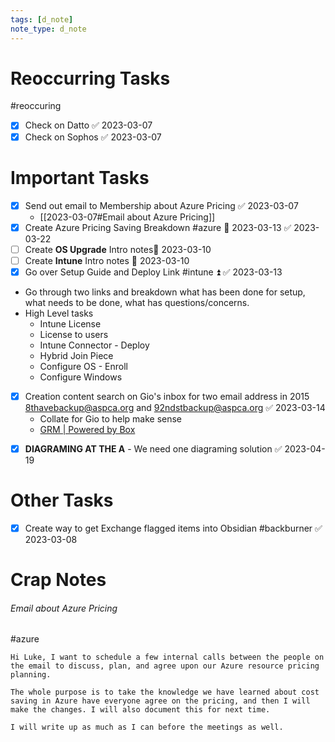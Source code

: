 ```yaml
---
tags: [d_note]
note_type: d_note
---
```


# Reoccurring Tasks

#reoccuring

- [x] Check on Datto ✅ 2023-03-07
- [x] Check on Sophos ✅ 2023-03-07

# Important Tasks
- [x] Send out email to Membership about Azure Pricing ✅ 2023-03-07
	- [[2023-03-07#Email about Azure Pricing]]
- [x] Create Azure Pricing Saving Breakdown #azure 📅 2023-03-13 ✅ 2023-03-22
- [ ] Create **OS Upgrade** Intro notes📅 2023-03-10 
- [ ] Create **Intune** Intro notes 📅 2023-03-10
- [x] Go over Setup Guide and Deploy Link #intune ⏫ ✅ 2023-03-13
- Go through two links and breakdown what has been done for setup, what needs to be done, what has questions/concerns.
- High Level tasks
	- Intune License
	- License to users
	- Intune Connector - Deploy
	- Hybrid Join Piece
	- Configure OS - Enroll
	- Configure Windows
- [x] Creation content search on Gio's inbox for two email address in 2015 8thavebackup@aspca.org and 92ndstbackup@aspca.org ✅ 2023-03-14
	- Collate for Gio to help make sense
	- [GRM | Powered by Box](https://aspca.app.box.com/folder/198028166542)
* [x] **DIAGRAMING AT THE A** - We need one diagraming solution ✅ 2023-04-19

# Other Tasks
- [x] Create way to get Exchange flagged items into Obsidian #backburner ✅ 2023-03-08

# Crap Notes

###### Email about Azure Pricing
#azure 
```
Hi Luke, I want to schedule a few internal calls between the people on the email to discuss, plan, and agree upon our Azure resource pricing planning.

The whole purpose is to take the knowledge we have learned about cost saving in Azure have everyone agree on the pricing, and then I will make the changes. I will also document this for next time.

I will write up as much as I can before the meetings as well.
```

